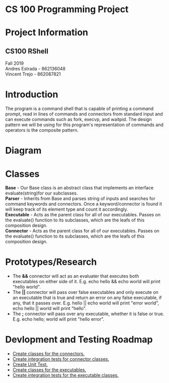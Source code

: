 # CS 100 Programming Project

# Project Information
## CS100 RShell
Fall 2019  
Andres Estrada - 862136048  
Vincent Trejo - 862087821  

# Introduction
The program is a command shell that is capable of printing a command prompt, read in lines of commands and connectors 
from standard input and can execute commands such as fork, execvp, and waitpid. The design pattern we will be using for 
this program's representation of commands and operators is the composite pattern.

# Diagram

# Classes
**Base** - Our Base class is an abstract class that implements an interface evaluate(string)for our subclasses.  
**Parser** - Inherits from Base and parses string of inputs and searches for command keywords and connectors. Once a 
keyword/connector is found it will keep track of its element type and count it accordingly.  
**Executable** - Acts as the parent class for all of our executables. Passes on the evaluate() function to its 
subclasses, which are the leafs of this composition design.  
**Connector** - Acts as the parent class for all of our executables. Passes on the evaluate() function to its subclasses, 
which are the leafs of this composition design.  

# Prototypes/Research
- The **&&** connector will act as an evaluater that executes both executables on either side of it. E.g. echo hello && 
echo world will print "hello world".  
- The **||** connector will pass over false executables and only execute on an executable that is true and return an 
error on any false executable, if any, that it passes over. E.g. hello || echo world will print "error world", echo hello 
|| world will print "hello".  
- The **;** connector will pass over any executable, whether it is false or true. E.g. echo hello; world will print 
"hello error".  
# Devlopment and Testing Roadmap
- [Create classes for the connectors.](https://github.com/cs100/assignment-andres_vincent_cs_100_assignment/issues/2)
- [Create integration tests for connector classes.](https://github.com/cs100/assignment-andres_vincent_cs_100_assignment/issues/6)
- [Create Unit Test.](https://github.com/cs100/assignment-andres_vincent_cs_100_assignment/issues/4)
- [Create classes for the executables.](https://github.com/cs100/assignment-andres_vincent_cs_100_assignment/issues/3)
- [Create integration tests for the executable classes.](https://github.com/cs100/assignment-andres_vincent_cs_100_assignment/issues/5)



